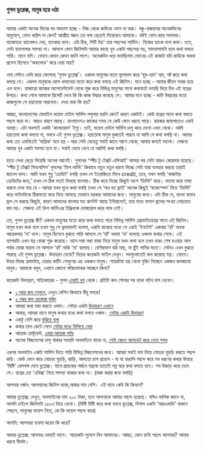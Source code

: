 ### গুগল ডুপ্লেক্স, মানুষ হয়ে ওঠা

---

আমার একটা অনেক দিনের বদ অভ্যাস হচ্ছে - নিজ থেকে কাউকে ফোন না করা। বন্ধু-বান্ধবদের অনেকদিনের অনুযোগ, ফোন করিস না কেন? আত্মীয় স্বজন তো বলা ছেড়েই দিয়েছেন আমাকে। বউই ফোন করে সবসময়। মাঝেমধ্যে ব্যালেন্সও দেয়, ব্যাংকার বলে। এটা ঠিক, সিটি টাচ’ তার পছন্দের সার্ভিস। নিজের ব্যাংক বলে কথা। তবে, সেটা ব্যালেন্সের সমস্যা না। আসলে ফোন জিনিসটা আমার কাছে খুব একটা পছন্দের নয়, সামনাসামনি হলে কথা বলতে পারি। মানে বলি। ফোনে কেমন কেমন জানি লাগে। অনেকদিন ধরে ভাবছিলাম ফোনের এই কাজটা যদি কাউকে অথবা প্রসেস হিসেবে 'অফলোড' করে দেয়া যায়?

ওমা সেটাও দেখি করে ফেলেছে ‘গুগল ডুপ্লেক্স’। একদম মানুষের মতো ভুলভাল করে ‘হুম-হাম’ অ্যা, আঁ করে কথা বলছে সে। একদম মানুষকে ঘোল খাবানোর মতো করে কথা বলছে এই জিনিস। মনে হচ্ছে - আমার জীবন সহজ হয়ে এল বলে। হাজারো কাজের অ্যাপয়েন্টমেন্ট থেকে শুরু করে বিভিন্ন মানুষের সাথে কথাবার্তা ভাবছি দিয়ে দিব এই যন্ত্রের উপরে। কথা শেষে আমাকে রিপোর্ট দেবে কি কি কাজ উদ্ধার করেছে সে। আমার মনে হচ্ছে - জমি উদ্ধারের মতো কাজগুলো সে হয়তোবা পারবেনা। দেখা যাক কি হয়?

আচ্ছা, বাংলাদেশের মোবাইল ভয়েস মেইল সার্ভিস পপুলার হয়নি কেন? কারণ একটাই। কেউ যন্ত্রের সাথে কথা বলতে পছন্দ করে না। আরও কারণ আছে। বাংলাদেশএ কাজের সময় যে কেউ ফোন ধরতে পারে। কাজের জায়গাতেও একই অবস্থা। এটা অবশ্যই একটা 'কালচারাল' ইস্যু। তাই, ভয়েস মেইল সার্ভিস চালু করে দেবো এখন থেকে। আমি হয়তোবা কথা বলবো না, বলবে এই গুগল ডুপ্লেক্স। হয়তোবা মানুষ বুঝতেই পারবে না আমি যে কথা বলছি না। আমার কথা তো এমনিতেই ‘যান্ত্রিক’ মনে হয় - আর সেটা যেহেতু সবাই জানে আগে থেকে, আমার জন্যই ভালো। সেজন্য আমার খুব একটা সমস্যা হবে না। সবাই ভেবে নেবে যে আমিই কথা বলছি।

হাতে লেখা ছেড়ে দিয়েছি অনেক আগেই। গুগলের ‘স্পীচ টু টেক্সট এপিআই’ আসার পর সেটা আরও জোরদার হয়েছে। ‘স্পীচ টু টেক্সট  সিনথেসিস’ গুগলের ‘ডিপ লার্নিং’ কিভাবে নতুন নতুন ধারণা দিচ্ছে সেটা যারা ব্যবহার করছে তারাই জানেন ভাল। আমি যখন শুধু ‘ক্রেডিট’ বলছি তখন সে ইংরেজিতে লিখে credit, তবে, যখন বলছি ‘কাজটার ক্রেডিটের জন্য,’ তখন সে ঠিক মতই লিখছে বাংলায়। ঠিক করে নিচ্ছে কিছুটা অংশ ‘ডিলিট’ করে। ভালো করে লক্ষ্য করলে দেখা যায় যে - আমরা যখন মুখে কথা বলছি তখন সে ‘অন দ্যা ফ্লাই’ অনেক কিছুই ‘ব্যাকস্পেস’ দিয়ে ‘ডিলিট’ করে লাইনটাকে ঠিকমতো করে নিয়ে আসছে যেভাবে দরকার আমাদের জন্য। মানুষের জন্য। এটা ঠিক যে, বাংলা বানান ভুল সে করছে কিছুটা, কারণ আমাদের বাংলায় যত কন্টেন্ট আছে ইন্টারনেটে, তার মধ্যে বানান ভুলের সংখ্যা নেহায়েত কম নয়। সেজন্য এই ডিপ লার্নিংএর  ইঞ্জিনকে দোষারোপ করে লাভ নেই।

তো, গুগল ডুপ্লেক্স কী? একদম মানুষের মতো করে কথা বলতে পারে বিভিন্ন সার্ভিস প্রোভাইডারের সাথে এই জিনিস। মানুষ যখন কথা বলে তখন শুধু সে ভুলভালই বলেনা, একটা বাক্যের মধ্যে সে একই ‘ইনটেন্ট’ একবার ‘হ্যাঁ’ অথবা আরেকবার ‘না’ বলে। মানুষ হিসেবে বুঝতে পারি আসলে সে ‘হ্যাঁ’ অথবা ‘না’ বলেছে একদম কথার শেষে। এই ব্যাপারটা এখন যন্ত্র বোঝা শুরু করেছে। মানে লম্বা লম্বা বাক্য নিয়ে মানুষ যখন কথা বলে তখন বাক্য শেষ হওয়ার আগ পর্যন্ত বোঝা যায়না সে আসলে ‘হ্যাঁ’ নাকি ‘না’ বলেছে। বেশিরভাগ ধরি মাছ, না ছুঁই পানির মতো। সেটাও এখন বুঝতে পারছে এই গুগল ডুপ্লেক্স। উদাহরণ দেবো? নিচের কয়েকটা ফাইল দেখুন। সবগুলোতেই কল করেছে যন্ত্র। ফোনে। উত্তর দিচ্ছে প্রথমটায়, হেয়ার কাটিং সেলুনের এর একজন মানুষ। পরেরটায় যন্ত্র থেকে বুকিং নিচ্ছেন একজন জলজ্যান্ত মানুষ। আমাকে বলুন, এখানে কোনো ফাঁকফোকর পাচ্ছেন কিনা?

কয়েকটা উদাহরণ, সত্যিকারের - গুগল [এআই ব্লগ](https://ai.googleblog.com/2018/05/duplex-ai-system-for-natural-conversation.html) থেকে। প্রতিটা কল শোনার পর ব্যাক বাটন চাপ দেবেন।

* [১ নম্বর কল সেলুনে](http://www.gstatic.com/b-g/DMS03IIQXU3TY2FD6DLPLOMBBBJ2CH188143148.mp3), দেখুন মেশিন কিভাবে উঁহু বলছে!
* [২ নম্বর কল রেস্তোরা বুকিং](http://www.gstatic.com/b-g/KOK4HAMTAPH5Z96154F6GKUM74A3Z1576269077.mp3)
* আমরা কথা লম্বা করতে ওস্তাদ। সেটার একটা [উদাহরণ এখানে](http://www.gstatic.com/b-g/BT5EH08P73O41Q94PTWNMV42DAWU8Z192313240.mp3)
* আবার, আমরা মানে মানুষ কথার মধ্যে কথা বলতে ওস্তাদ। [সেটার একটা উদাহরণ ](http://www.gstatic.com/b-g/OROY9DN8QUHYUN1VED9V1QS0387EOX207713725.mp3)
* একটু বেশি করে [বুঝিয়ে বলা](http://www.gstatic.com/b-g/YBFPW2YQBZPVP4WONSIUO24KV82NY32653447.mp3)
* কথার তাল কেটে গেলে [সেটার মধ্যে মিলিয়ে নেয়া](http://www.gstatic.com/b-g/ZIC83HEVAJKTZ3SBUQFEWSXTH0O7916575831.mp3)
* আরেক রেস্টুরেন্ট, [এবার আরেক প্যাঁচ](http://www.gstatic.com/b-g/5717BWTLRKCBB8JUDQ1QUA6HMC26WL238301173.mp3)
* অনেক বিজনেসের চালু থাকার সময়টা অনলাইনে থাকে না, [সেটা জেনে আপডেট করে নেবে গুগল](http://www.gstatic.com/b-g/N6WGB2KL3NZCVUJAGOX3BLZRJ31BRP278409629.mp3)

এরপর অনলাইন একটা সার্ভিস দিতে পারি বিভিন্ন বিজনেসদের জন্য। আমরা সবাই দাম নিয়ে মোচড়া মুচড়ি করতে পছন্দ করি। কেউ ফোন করে মোচড়া মুচড়ি, ঝাড়ি, আলতো চাপ প্রয়োগ - যা যা বাঙালি পছন্দ করে সব ধরণের কথার উত্তরে ‘মিষ্টি’ রেসপন্স দেবে ডুপ্লেক্স। মানে গ্রাহকের গর্জনে যন্ত্রকে ততোই নম্র স্বরে কথা বলতে হবে। সব উজাড় করে দেবে সে। যন্ত্রের তো ‘এথিক্স’ নিয়ে সমস্যা থাকার কথা না। \(মজা করার জন্য বলছি\)

আপনার গর্জন: আপনাদের জিনিস বাজে,আবার দাম বেশি। এই দামে কেউ কি কিনবে?

আমার ডুপ্লেক্স: দেখুন, অনলাইনের দাম ২০০ টাকা, তবে আপনাকে আমার পছন্দ হয়েছে। যদিও মালিক জানে না, আপনি চাইলে জিনিসটা ১৫০এ দিয়ে দেবো। \(মিষ্টি মিষ্টি করে কথা বলবে ডুপ্লেক্স, বিশাল একটা ‘আরএন্ডডি’ থাকবে পেছনে, মানুষের ভয়েস নিয়ে, কে কি ভয়েস পছন্দ করে\)

আপনি: আপনারা ব্যবসা করেন কি করে?

আমার ডুপ্লেক্স: আপনার দোহাই লাগে। আরেকটা সুযোগ দিন আমাদের। আচ্ছা, কোন রংটা পছন্দ আপনার? আমার ধারণা নীলটা। 

